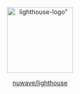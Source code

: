 <div align="center">
  <a href="https://lighthouse-php.com">
    <img src="https://raw.githubusercontent.com/nuwave/lighthouse/master/logo.png" alt=lighthouse-logo" width="150" height="150">
  </a>
</div>

<div align="center">

[nuwave/lighthouse](https://github.com/nuwave/lighthouse)

</div>
